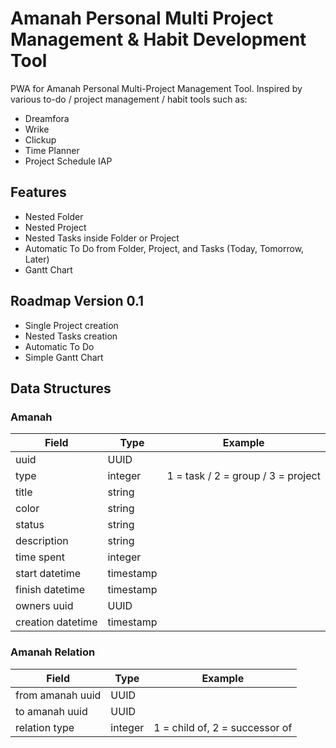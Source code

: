 # Amanah Personal Multi Project Management & Habit Development Tool
PWA for Amanah Personal Multi-Project Management Tool.
Inspired by various to-do / project management / habit tools such as:
- Dreamfora
- Wrike
- Clickup
- Time Planner
- Project Schedule IAP

## Features
- Nested Folder
- Nested Project
- Nested Tasks inside Folder or Project
- Automatic To Do from Folder, Project, and Tasks (Today, Tomorrow, Later)
- Gantt Chart

## Roadmap Version 0.1
- Single Project creation
- Nested Tasks creation
- Automatic To Do
- Simple Gantt Chart

## Data Structures

### Amanah
|Field|Type|Example|
|---|---|---|
|uuid|UUID||
|type|integer|1 = task / 2 = group / 3 = project|
|title|string||
|color|string||
|status|string||
|description|string||
|time spent|integer||
|start datetime|timestamp||
|finish datetime|timestamp||
|owners uuid|UUID||
|creation datetime|timestamp||

### Amanah Relation
|Field|Type|Example|
|---|---|---|
|from amanah uuid|UUID||
|to amanah uuid|UUID||
|relation type|integer|1 = child of, 2 = successor of|
